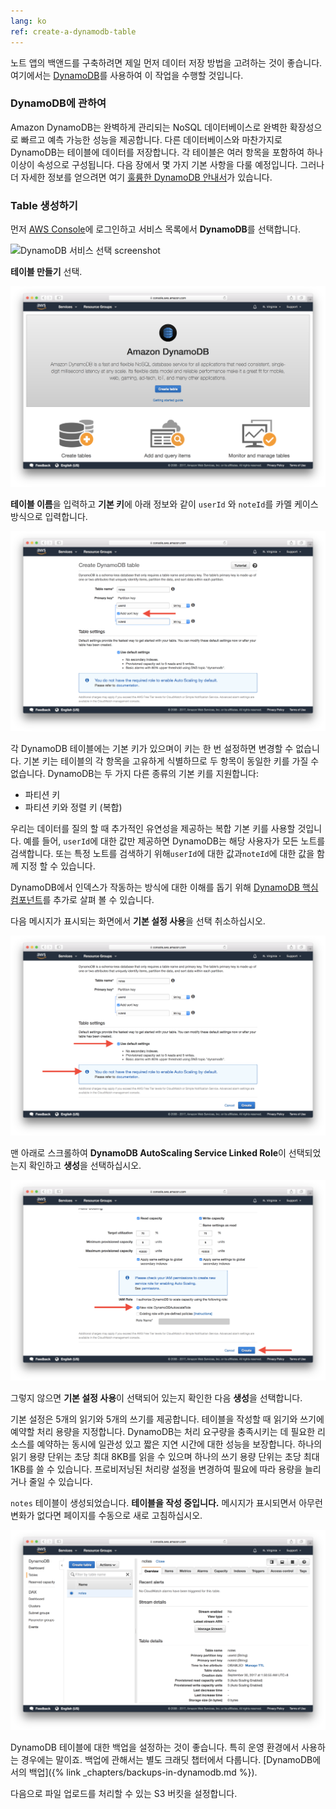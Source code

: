 ```yaml
---
lang: ko 
ref: create-a-dynamodb-table
---
```


노트 앱의 백앤드를 구축하려면 제일 먼저 데이터 저장 방법을 고려하는 것이 좋습니다. 여기에서는 [DynamoDB](https://aws.amazon.com/dynamodb/)를 사용하여 이 작업을 수행할 것입니다.

### DynamoDB에 관하여

Amazon DynamoDB는 완벽하게 관리되는 NoSQL 데이터베이스로 완벽한 확장성으로 빠르고 예측 가능한 성능을 제공합니다. 다른 데이터베이스와 마찬가지로 DynamoDB는 테이블에 데이터를 저장합니다. 각 테이블은 여러 항목을 포함하여 하나 이상이 속성으로 구성됩니다. 다음 장에서 몇 가지 기본 사항을 다룰 예정입니다. 그러나 더 자세한 정보를 얻으려면 여기 [훌륭한 DynamoDB 안내서](https://www.dynamodbguide.com)가 있습니다.

### Table 생성하기

먼저 [AWS Console](https://console.aws.amazon.com)에 로그인하고 서비스 목록에서 **DynamoDB**를 선택합니다.

![DynamoDB 서비스 선택 screenshot](/assets/dynamodb/select-dynamodb-service.png)

**테이블 만들기** 선택.

![DynamoDB Table 생성 screenshot](/assets/dynamodb/create-dynamodb-table.png)

**테이블 이름**을 입력하고 **기본 키**에 아래 정보와 같이 `userId` 와 `noteId`를 카멜 케이스 방식으로 입력합니다.

![테이블 기본키 생성 screenshot](/assets/dynamodb/set-table-primary-key.png)

각 DynamoDB 테이블에는 기본 키가 있으며이 키는 한 번 설정하면 변경할 수 없습니다. 기본 키는 테이블의 각 항목을 고유하게 식별하므로 두 항목이 동일한 키를 가질 수 없습니다. DynamoDB는 두 가지 다른 종류의 기본 키를 지원합니다:

* 파티션 키
* 파티션 키와 정렬 키 (복합)

우리는 데이터를 질의 할 때 추가적인 유연성을 제공하는 복합 기본 키를 사용할 것입니다. 예를 들어, `userId`에 대한 값만 제공하면 DynamoDB는 해당 사용자가 모든 노트를 검색합니다. 또는 특정 노트를 검색하기 위해`userId`에 대한 값과`noteId`에 대한 값을 함께 지정 할 수 있습니다.

DynamoDB에서 인덱스가 작동하는 방식에 대한 이해를 돕기 위해 [DynamoDB 핵심 컴포넌트][dynamodb-components]를 추가로 살펴 볼 수 있습니다.

다음 메시지가 표시되는 화면에서 **기본 설정 사용**을 선택 취소하십시오.

![자동 스케일링 IAM 역할 경고 스크린샷](/assets/dynamodb/auto-scaling-iam-role-warning.png)

맨 아래로 스크롤하여 **DynamoDB AutoScaling Service Linked Role**이 선택되었는지 확인하고 **생성**을 선택하십시오.

![프로비저닝 된 용량 테이블 설정 스크린샷](/assets/dynamodb/set-table-provisioned-capacity.png)

그렇지 않으면 **기본 설정 사용**이 선택되어 있는지 확인한 다음 **생성**을 선택합니다.

기본 설정은 5개의 읽기와 5개의 쓰기를 제공합니다. 테이블을 작성할 때 읽기와 쓰기에 예약할 처리 용량을 지정합니다. DynamoDB는 처리 요구량을 충족시키는 데 필요한 리소스를 예약하는 동시에 일관성 있고 짧은 지연 시간에 대한 성능을 보장합니다. 하나의 읽기 용량 단위는 초당 최대 8KB를 읽을 수 있으며 하나의 쓰기 용량 단위는 초당 최대 1KB를 쓸 수 있습니다. 프로비저닝된 처리량 설정을 변경하여 필요에 따라 용량을 늘리거나 줄일 수 있습니다.

`notes` 테이블이 생성되었습니다. **테이블을 작성 중입니다.** 메시지가 표시되면서 아무런 변화가 없다면 페이지를 수동으로 새로 고침하십시오.

![DynamoDB 서비스 선택 스크린샷](/assets/dynamodb/dynamodb-table-created.png)

DynamoDB 테이블에 대한 백업을 설정하는 것이 좋습니다. 특히 운영 환경에서 사용하는 경우에는 말이죠. 백업에 관해서는 별도 크래딧 챕터에서 다룹니다. [DynamoDB에서의 백업]({% link _chapters/backups-in-dynamodb.md %}).

다음으로 파일 업로드를 처리할 수 있는 S3 버킷을 설정합니다.

[dynamodb-components]: http://docs.aws.amazon.com/amazondynamodb/latest/developerguide/HowItWorks.CoreComponents.html
